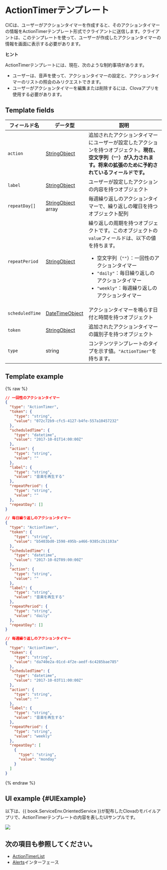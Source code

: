 # ActionTimerテンプレート
CICは、ユーザーがアクションタイマーを作成すると、そのアクションタイマーの情報をActionTimerテンプレート形式でクライアントに送信します。クライアントは、このテンプレートを使って、ユーザーが作成したアクションタイマーの情報を画面に表示する必要があります。

<div class="tip">
  <p><strong>ヒント</strong></p>
  <p>ActionTimerテンプレートには、現在、次のような制約事項があります。</p>
  <ul>
    <li>ユーザーは、音声を使って、アクションタイマーの設定と、アクションタイマーのリストの照会のみリクエストできます。</li>
    <li>ユーザーがアクションタイマーを編集または削除するには、Clovaアプリを使用する必要があります。</li>
  </ul>
</div>

## Template fields

| フィールド名       | データ型    | 説明                     |
|---------------|---------|-----------------------------|
| `action`       | [StringObject](/Develop/References/ContentTemplates/Shared_Objects.md#StringObject)      | 追加されたアクションタイマーにユーザーが設定したアクションを持つオブジェクト。**現在、空文字列（`""`）が入力されます。将来の拡張のために予約されているフィールドです。** |
| `label`        | [StringObject](/Develop/References/ContentTemplates/Shared_Objects.md#StringObject)      | ユーザーが設定したアクションの内容を持つオブジェクト |
| `repeatDay[]`     | [StringObject](/Develop/References/ContentTemplates/Shared_Objects.md#StringObject) array | 毎週繰り返しのアクションタイマーで、繰り返しの曜日を持つオブジェクト配列 |
| `repeatPeriod`  | [StringObject](/Develop/References/ContentTemplates/Shared_Objects.md#StringObject)     | 繰り返しの周期を持つオブジェクトです。このオブジェクトの`value`フィールドは、以下の値を持ちます。<ul><li>空文字列（<code>""</code>）：一回性のアクションタイマー</li><li><code>"daily"</code>：毎日繰り返しのアクションタイマー</li><li><code>"weekly"</code>：毎週繰り返しのアクションタイマー</li></ul> |
| `scheduledTime` | [DateTimeObject](/Develop/References/ContentTemplates/Shared_Objects.md#DateTimeObject) | アクションタイマーを鳴らす日付と時間を持つオブジェクト      |
| `token`         | [StringObject](/Develop/References/ContentTemplates/Shared_Objects.md#StringObject)     | 追加されたアクションタイマーの識別子を持つオブジェクト  |
| `type`          | string                                                                              | コンテンツテンプレートのタイプを示す値。`"ActionTimer"`を持ちます。  |

## Template example

{% raw %}

```json
// 一回性のアクションタイマー
{
  "type": "ActionTimer",
  "token": {
    "type": "string",
    "value": "072c72b9-cfc5-4127-b4fe-557a10457232"
  },
  "scheduledTime": {
    "type": "datetime",
    "value": "2017-10-01T14:00:00Z"
  },
  "action": {
    "type": "string",
    "value": ""
  },
  "label": {
    "type": "string",
    "value": "音楽を再生する"
  },
  "repeatPeriod": {
    "type": "string",
    "value": ""
  },
  "repeatDay": []
}

// 毎日繰り返しのアクションタイマー
{
  "type": "ActionTimer",
  "token": {
    "type": "string",
    "value": "b5403bd0-1598-495b-a466-9385c2b1103a"
  },
  "scheduledTime": {
    "type": "datetime",
    "value": "2017-10-02T09:00:00Z"
  },
  "action": {
    "type": "string",
    "value": ""
  },
  "label": {
    "type": "string",
    "value": "音楽を再生する"
  },
  "repeatPeriod": {
    "type": "string",
    "value": "daily"
  },
  "repeatDay": []
}

// 毎週繰り返しのアクションタイマー
{
  "type": "ActionTimer",
  "token": {
    "type": "string",
    "value": "da740e2a-01cd-4f2e-aedf-6c4285bae785"
  },
  "scheduledTime": {
    "type": "datetime",
    "value": "2017-10-03T11:00:00Z"
  },
  "action": {
    "type": "string",
    "value": ""
  },
  "label": {
    "type": "string",
    "value": "音楽を再生する"
  },
  "repeatPeriod": {
    "type": "string",
    "value": "weekly"
  },
  "repeatDay": [
    {
      "type": "string",
      "value": "monday"
    }
  ]
}
```

{% endraw %}

## UI example {#UIExample}

以下は、{{ book.ServiceEnv.OrientedService }}が配布したClovaのモバイルアプリで、ActionTimerテンプレートの内容を表したUIサンプルです。

![](/Develop/Assets/Images/Content_Template-ActionTimer.png)

## 次の項目も参照してください。
* [ActionTimerList](/Develop/References/ContentTemplates/ActionTimerList.md)
* [Alerts](/Develop/References/MessageInterfaces/Alerts.md)インターフェース
